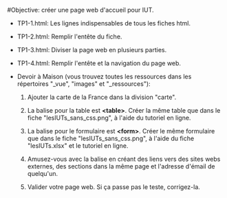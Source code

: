 #Objective: créer une page web d'accueil pour IUT.

- TP1-1.html: Les lignes indispensables de tous les fiches html.

- TP1-2.html: Remplir l'entête du fiche.

- TP1-3.html: Diviser la page web en plusieurs parties.

- TP1-4.html: Remplir l'entête et la navigation du page web.

- Devoir à Maison (vous trouvez toutes les ressources dans les répertoires "\_vue", "images" et "\_ressources"): 

  1. Ajouter la carte de la France dans la division "carte".

  2. La balise pour la table est **\<table\>**. Créer la même table que dans le fiche "lesIUTs\_sans\_css.png", à l'aide du tutoriel en ligne.

  3. La balise pour le formulaire est **\<form\>**. Créer le même formulaire que dans le fiche "lesIUTs\_sans\_css.png", à l'aide du fiche "lesIUTs.xlsx" et le tutoriel en ligne.

  4. Amusez-vous avec la balise <a> en créant des liens vers des sites webs externes, des sections dans la même page et l'adresse d'émail de quelqu'un.

  5. Valider votre page web. Si ça passe pas le teste, corrigez-la.
